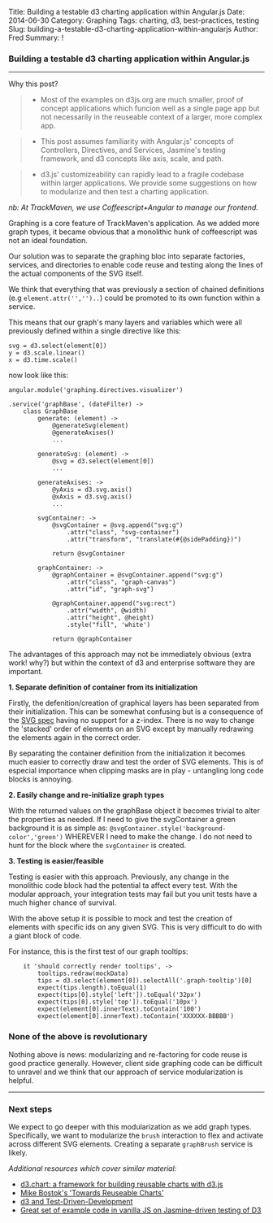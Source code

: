 Title: Building a testable d3 charting application within Angular.js
Date: 2014-06-30
Category: Graphing
Tags: charting, d3, best-practices, testing
Slug: building-a-testable-d3-charting-application-within-angularjs
Author: Fred 
Summary: !


### Building a testable d3 charting application within Angular.js
***

Why this post?

> * Most of the examples on d3js.org are much smaller, proof of concept applications which funcion well as a single page app but not necessarily in the reuseable context of a larger, more complex app.

> * This post assumes familiarity with Angular.js' concepts of Controllers, Directives, and Services, Jasmine's testing framework, and d3 concepts like axis, scale, and path.

> * d3.js' customizeability can rapidly lead to a fragile codebase within larger applications. We provide some suggestions on how to modularize and then test a charting application.

*nb: At TrackMaven, we use Coffeescript+Angular to manage our frontend.*

Graphing is a core feature of TrackMaven's application. As we added more graph types, it became obvious that a monolithic hunk of coffeescript was not an ideal foundation. 

Our solution was to separate the graphing bloc into separate factories, services, and directories to enable code reuse and testing along the lines of the actual components of the SVG itself. 

We think that everything that was previously a section of chained definitions (e.g `element.attr('','')..`) could be promoted to its own function within a service. 

This means that our graph's many layers and variables which were all previously defined within a single directive like this:


	svg = d3.select(element[0])
	y = d3.scale.linear()
	x = d3.time.scale()


now look like this:

	angular.module('graphing.directives.visualizer')

	.service('graphBase', (dateFilter) ->
    	class GraphBase
        	generate: (element) ->
            	@generateSvg(element)
            	@generateAxises()
            	...

        	generateSvg: (element) ->
            	@svg = d3.select(element[0])
            	...

	        generateAxises: ->
            	@yAxis = d3.svg.axis()
            	@xAxis = d3.svg.axis()
            	...
            	
            svgContainer: ->
            	@svgContainer = @svg.append("svg:g")
                	.attr("class", "svg-container")
                	.attr("transform", "translate(#{@sidePadding})")

	            return @svgContainer
     
            graphContainer: ->
            	@graphContainer = @svgContainer.append("svg:g")
                	.attr("class", "graph-canvas")
                	.attr("id", "graph-svg")

     	       	@graphContainer.append("svg:rect")
                	.attr("width", @width)
                	.attr("height", @height)
                	.style("fill", 'white')
                	
                return @graphContainer
                
The advantages of this approach may not be immediately obvious (extra work! why?) but within the context of d3 and enterprise software they are important.

**1. Separate definition of container from its initialization**

Firstly, the defenition/creation of graphical layers has been separated from their initialization. This can be somewhat confusing but is a consequence of the [SVG spec](http://www.w3.org/TR/SVG/) having no support for a z-index. There is no way to change the 'stacked' order of elements on an SVG except by manually redrawing the elements again in the correct order.

By separating the container definition from the initialization it becomes much easier to correctly draw and test the order of SVG elements. This is of especial importance when clipping masks are in play - untangling long code blocks is annoying. 

**2. Easily change and re-initialize graph types**

With the returned values on the graphBase object it becomes trivial to alter the properties as needed. If I need to give the svgContainer a green background it is as simple as: `@svgContainer.style('background-color','green')` WHEREVER I need to make the change. I do not need to hunt for the block where the `svgContainer` is created.

**3. Testing is easier/feasible**

Testing is easier with this approach. Previously, any change in the monolithic code block had the potential ta affect every test. With the modular approach, your integration tests may fail but you unit tests have a much higher chance of survival.

With the above setup it is possible to mock and test the creation of elements with specific ids on any given SVG. This is very difficult to do with a giant block of code.  

For instance, this is the first test of our graph tooltips:

        it 'should correctly render tooltips', ->
            tooltips.redraw(mockData)
            tips = d3.select(element[0]).selectAll('.graph-tooltip')[0]
            expect(tips.length).toEqual(1)
            expect(tips[0].style['left']).toEqual('32px')
            expect(tips[0].style['top']).toEqual('10px')
            expect(element[0].innerText).toContain('100')
            expect(element[0].innerText).toContain('XXXXXX-BBBBB')

### None of the above is revolutionary

Nothing above is news: modularizing and re-factoring for code reuse is good practice generally. However, client side graphing code can be difficult to unravel and we think that our approach of service modularization is helpful.


***

### Next steps

We expect to go deeper with this modularization as we add graph types. Specifically, we want to modularize the `brush` interaction to flex and activate across different SVG elements. Creating a separate `graphBrush` service is likely.


*Additional resources which cover similar material:*

*  [d3.chart: a framework for building reusable charts with d3.js](http://misoproject.com/d3-chart/) 
*  [Mike Bostok's 'Towards Reuseable Charts'](http://bost.ocks.org/mike/chart/)
*  [d3 and Test-Driven-Development](http://pivotallabs.com/d3-test-driven-development/)
*  [Great set of example code in vanilla JS on Jasmine-driven testing of D3](https://github.com/stevenalexander/d3-testing)